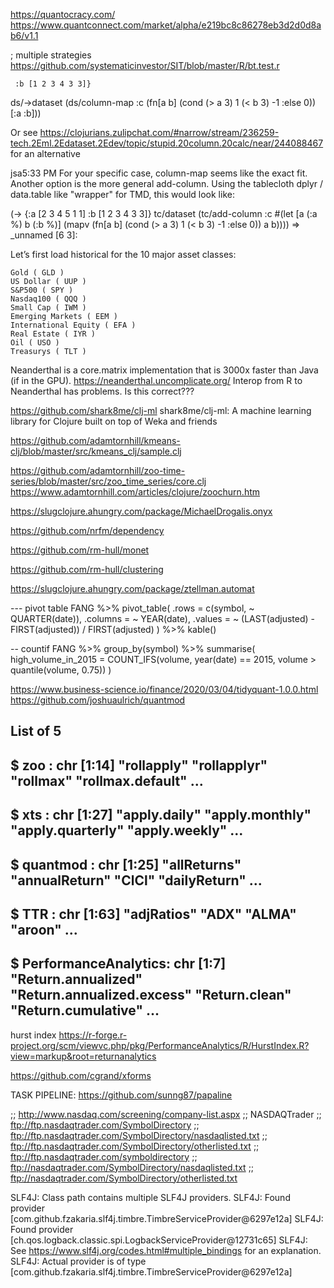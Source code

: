 https://quantocracy.com/
https://www.quantconnect.com/market/alpha/e219bc8c86278eb3d2d0d8ab6/v1.1


; multiple strategies
https://github.com/systematicinvestor/SIT/blob/master/R/bt.test.r




     :b [1 2 3 4 3 3]}
  ds/->dataset
  (ds/column-map
   :c (fn[a b]
        (cond
          (> a 3) 1
          (< b 3) -1
          :else 0))
   [:a :b]))

   Or see https://clojurians.zulipchat.com/#narrow/stream/236259-tech.2Eml.2Edataset.2Edev/topic/stupid.20column.20calc/near/244088467 for an alternative

   jsa5:33 PM
For your specific case, column-map seems like the exact fit. Another option is the more general add-column. Using the tablecloth dplyr / data.table like "wrapper" for TMD, this would look like:

(-> {:a [2 3 4 5 1 1]
     :b [1 2 3 4 3 3]}
  tc/dataset
  (tc/add-column
   :c #(let [a (:a %)
             b (:b %)]
        (mapv (fn[a b]
                (cond
                  (> a 3) 1
                  (< b 3) -1
                  :else 0))
              a b))))
=> _unnamed [6 3]:

Let’s first load historical for the 10 major asset classes:

    Gold ( GLD )
    US Dollar ( UUP )
    S&P500 ( SPY )
    Nasdaq100 ( QQQ )
    Small Cap ( IWM )
    Emerging Markets ( EEM )
    International Equity ( EFA )
    Real Estate ( IYR )
    Oil ( USO )
    Treasurys ( TLT )


Neanderthal is a core.matrix implementation that is 3000x faster than Java (if in the GPU).
https://neanderthal.uncomplicate.org/
Interop from R to Neanderthal has problems. Is this correct???


https://github.com/shark8me/clj-ml
shark8me/clj-ml: A machine learning library for Clojure built on top of Weka and friends

https://github.com/adamtornhill/kmeans-clj/blob/master/src/kmeans_clj/sample.clj


https://github.com/adamtornhill/zoo-time-series/blob/master/src/zoo_time_series/core.clj
https://www.adamtornhill.com/articles/clojure/zoochurn.htm

https://slugclojure.ahungry.com/package/MichaelDrogalis.onyx


https://github.com/nrfm/dependency


https://github.com/rm-hull/monet


https://github.com/rm-hull/clustering


https://slugclojure.ahungry.com/package/ztellman.automat





--- pivot table
FANG %>%
    pivot_table(
        .rows    = c(symbol, ~ QUARTER(date)),
        .columns = ~ YEAR(date),
        .values  = ~ (LAST(adjusted) - FIRST(adjusted)) / FIRST(adjusted)
    ) %>%
    kable()


-- countif
FANG %>%
    group_by(symbol) %>%
    summarise(
        high_volume_in_2015 = COUNT_IFS(volume,
                                        year(date) == 2015,
                                        volume > quantile(volume, 0.75))
    )






https://www.business-science.io/finance/2020/03/04/tidyquant-1.0.0.html
https://github.com/joshuaulrich/quantmod

## List of 5
##  $ zoo                 : chr [1:14] "rollapply" "rollapplyr" "rollmax" "rollmax.default" ...
##  $ xts                 : chr [1:27] "apply.daily" "apply.monthly" "apply.quarterly" "apply.weekly" ...
##  $ quantmod            : chr [1:25] "allReturns" "annualReturn" "ClCl" "dailyReturn" ...
##  $ TTR                 : chr [1:63] "adjRatios" "ADX" "ALMA" "aroon" ...
##  $ PerformanceAnalytics: chr [1:7] "Return.annualized" "Return.annualized.excess" "Return.clean" "Return.cumulative" ...



hurst index
https://r-forge.r-project.org/scm/viewvc.php/pkg/PerformanceAnalytics/R/HurstIndex.R?view=markup&root=returnanalytics


https://github.com/cgrand/xforms



TASK PIPELINE:
https://github.com/sunng87/papaline


;; http://www.nasdaq.com/screening/company-list.aspx
;; NASDAQTrader
;; ftp://ftp.nasdaqtrader.com/SymbolDirectory
;; ftp://ftp.nasdaqtrader.com/SymbolDirectory/nasdaqlisted.txt
;; ftp://ftp.nasdaqtrader.com/SymbolDirectory/otherlisted.txt
;; ftp://ftp.nasdaqtrader.com/symboldirectory
;; ftp://nasdaqtrader.com/SymbolDirectory/nasdaqlisted.txt
;; ftp://nasdaqtrader.com/SymbolDirectory/otherlisted.txt


SLF4J: Class path contains multiple SLF4J providers.
SLF4J: Found provider [com.github.fzakaria.slf4j.timbre.TimbreServiceProvider@6297e12a]
SLF4J: Found provider [ch.qos.logback.classic.spi.LogbackServiceProvider@12731c65]
SLF4J: See https://www.slf4j.org/codes.html#multiple_bindings for an explanation.
SLF4J: Actual provider is of type [com.github.fzakaria.slf4j.timbre.TimbreServiceProvider@6297e12a]
